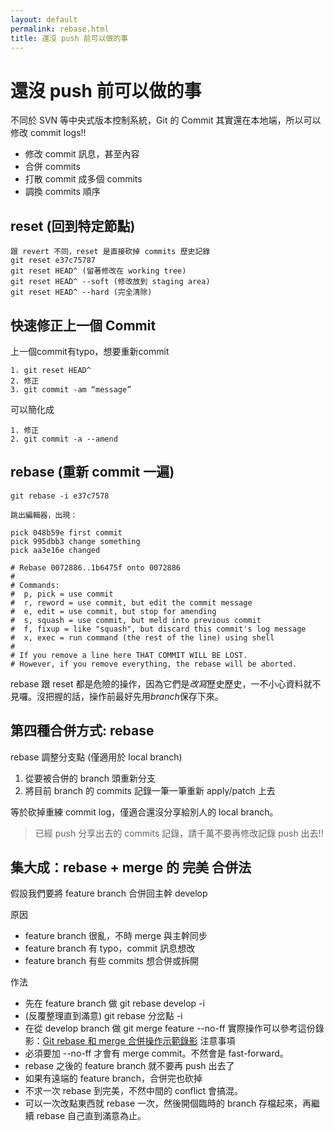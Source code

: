 ```yaml
---
layout: default
permalink: rebase.html
title: 還沒 push 前可以做的事
---
```


# 還沒 push 前可以做的事

不同於 SVN 等中央式版本控制系統，Git 的 Commit 其實還在本地端，所以可以修改 commit logs!!

* 修改 commit 訊息，甚至內容
* 合併 commits
* 打散 commit 成多個 commits
* 調換 commits 順序

## reset (回到特定節點)

	跟 revert 不同，reset 是直接砍掉 commits 歷史記錄
	git reset e37c75787
	git reset HEAD^ (留著修改在 working tree)
	git reset HEAD^ --soft (修改放到 staging area)
	git reset HEAD^ --hard (完全清除)

## 快速修正上一個 Commit

上一個commit有typo，想要重新commit

	1. git reset HEAD^
	2. 修正
	3. git commit -am “message”

可以簡化成

	1. 修正
	2. git commit -a --amend

## rebase (重新 commit 一遍)

	git rebase -i e37c7578

	跳出編輯器，出現：

	pick 048b59e first commit
	pick 995dbb3 change something
	pick aa3e16e changed

	# Rebase 0072886..1b6475f onto 0072886
	#
	# Commands:
	#  p, pick = use commit
	#  r, reword = use commit, but edit the commit message
	#  e, edit = use commit, but stop for amending
	#  s, squash = use commit, but meld into previous commit
	#  f, fixup = like "squash", but discard this commit's log message
	#  x, exec = run command (the rest of the line) using shell
	#
	# If you remove a line here THAT COMMIT WILL BE LOST.
	# However, if you remove everything, the rebase will be aborted.

rebase 跟 reset 都是危險的操作，因為它們是*改寫*歷史歷史，一不小心資料就不見囉。沒把握的話，操作前最好先用*branch*保存下來。

## 第四種合併方式: rebase

rebase 調整分支點 (僅適用於 local branch)
1. 從要被合併的 branch 頭重新分支
2. 將目前 branch 的 commits 記錄一筆一筆重新 apply/patch 上去

等於砍掉重練 commit log，僅適合還沒分享給別人的 local branch。
> 已經 push 分享出去的 commits 記錄，請千萬不要再修改記錄 push 出去!!

## 集大成：rebase + merge 的 完美 合併法

假設我們要將 feature branch 合併回主幹 develop

原因

* feature branch 很亂，不時 merge 與主幹同步
* feature branch 有 typo，commit 訊息想改
* feature branch 有些 commits 想合併或拆開

作法

* 先在 feature branch 做 git rebase develop -i
* (反覆整理直到滿意) git rebase 分岔點 -i
* 在從 develop branch 做 git merge feature --no-ff
實際操作可以參考這份錄影：[Git rebase 和 merge 合併操作示範錄影](http://ihower.tw/blog/archives/6704/)
注意事項
* 必須要加 --no-ff 才會有 merge commit。不然會是 fast-forward。
* rebase 之後的 feature branch 就不要再 push 出去了
* 如果有遠端的 feature branch，合併完也砍掉
* 不求一次 rebase 到完美，不然中間的 conflict 會搞混。
* 可以一次改點東西就 rebase 一次，然後開個臨時的 branch 存檔起來，再繼續 rebase 自己直到滿意為止。